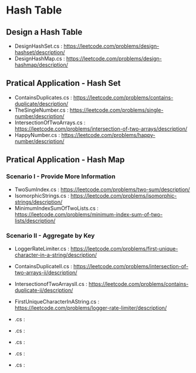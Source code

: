 # Hash Table

## Design a Hash Table
- DesignHashSet.cs : https://leetcode.com/problems/design-hashset/description/
- DesignHashMap.cs : https://leetcode.com/problems/design-hashmap/description/


##	Pratical Application - Hash Set
- ContainsDuplicates.cs : https://leetcode.com/problems/contains-duplicate/description/
- TheSingleNumber.cs : https://leetcode.com/problems/single-number/description/
- IntersectionOfTwoArrays.cs : https://leetcode.com/problems/intersection-of-two-arrays/description/
- HappyNumber.cs : https://leetcode.com/problems/happy-number/description/


##	Pratical Application - Hash Map

### Scenario I - Provide More Information
- TwoSumIndex.cs :   https://leetcode.com/problems/two-sum/description/
- IsomorphicStrings.cs : https://leetcode.com/problems/isomorphic-strings/description/
- MinimumIndexSumOfTwoLists.cs :  https://leetcode.com/problems/minimum-index-sum-of-two-lists/description/

### Scenario II - Aggregate by Key
- LoggerRateLimiter.cs :  https://leetcode.com/problems/first-unique-character-in-a-string/description/
- ContainsDuplicateII.cs :  https://leetcode.com/problems/intersection-of-two-arrays-ii/description/
- IntersectionofTwoArraysII.cs :  https://leetcode.com/problems/contains-duplicate-ii/description/
- FirstUniqueCharacterInAString.cs :  https://leetcode.com/problems/logger-rate-limiter/description/


- .cs :  
- .cs : 
- .cs : 
- .cs :  
- .cs : 
